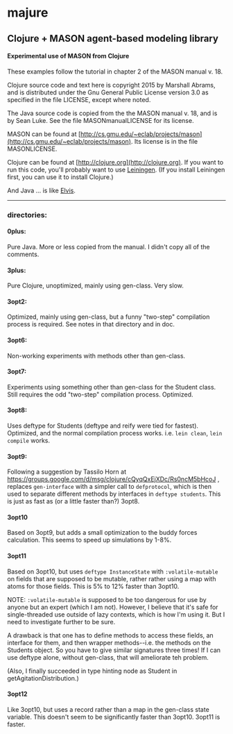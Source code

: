 majure
====

## Clojure + MASON agent-based modeling library

#### Experimental use of MASON from Clojure

These examples follow the tutorial in chapter 2 of the MASON manual v.
18.

Clojure source code and text here is copyright 2015 by Marshall Abrams,
and is distributed under the Gnu General Public License version 3.0 as
specified in the file LICENSE, except where noted.  

The Java source code is copied from the the MASON manual v. 18, and is
by Sean Luke.  See the file MASONmanualLICENSE for its license.

MASON can be found at
[http://cs.gmu.edu/~eclab/projects/mason](http://cs.gmu.edu/~eclab/projects/mason).
Its license is in the file MASONLICENSE.

Clojure can be found at [http://clojure.org](http://clojure.org).  If
you want to run this code, you'll probably want to use
[Leiningen](http://leiningen.org).  (If you install Leiningen first, you
can use it to install Clojure.)

And Java ... is like [Elvis](http://www.mojonixon.com/lyrics/elvisiseverywhere.html).

--------------------------------------------

### directories:

#### 0plus:

Pure Java.  More or less copied from the manual.  I didn't copy all of the comments.

#### 3plus:

Pure Clojure, unoptimized, mainly using gen-class.  Very slow.

#### 3opt2:

Optimized, mainly using gen-class, but a funny "two-step"
compilation process is required.  See notes in that directory and in
doc.

#### 3opt6:

Non-working experiments with methods other than gen-class.

#### 3opt7:

Experiments using something other than gen-class for the Student class.
Still requires the odd "two-step" compilation process.  Optimized.

#### 3opt8:

Uses deftype for Students (deftype and reify were tied for fastest).
Optimized, and the normal compilation process works.  i.e. `lein clean`,
`lein compile` works.

#### 3opt9:

Following a suggestion by Tassilo Horn at
https://groups.google.com/d/msg/clojure/cQyqQxEjXDc/Rs0ncM5bHcoJ ,
replaces `gen-interface` with a simpler call to `defprotocol`, which is
then used to separate different methods by interfaces in `deftype
students`.  This is just as fast as (or a little faster than?) 3opt8.

#### 3opt10

Based on 3opt9, but adds a small optimization to the buddy forces
calculation.  This seems to speed up simulations by 1-8%.

#### 3opt11

Based on 3opt10, but uses `deftype InstanceState` with
`:volatile-mutable` on fields that are supposed to be mutable, rather
rather using a map with atoms for those fields.  This is 5% to 12%
faster than 3opt10.

NOTE: `:volatile-mutable` is supposed to be too dangerous for use by
anyone but an expert (which I am not).  However, I believe that it's
safe for single-threaded use outside of lazy contexts, which is how
I'm using it.  But I need to investigate further to be sure.

A drawback is that one has to define methods to access these fields, an
interface for them, and then wrapper methods--i.e. the methods on the
Students object.  So you have to give similar signatures three times!
If I can use deftype alone, without gen-class, that will ameliorate teh
problem.

(Also, I finally succeeded in type hinting node as Student in
getAgitationDistribution.)

#### 3opt12

Like 3opt10, but uses a record rather than a map in the gen-class state
variable.  This doesn't seem to be significantly faster than 3opt10.
3opt11 is faster.
